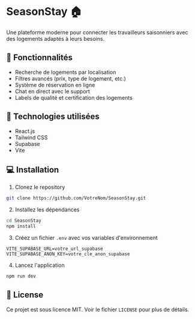 # SeasonStay 🏠

Une plateforme moderne pour connecter les travailleurs saisonniers avec des logements adaptés à leurs besoins.

## 🌟 Fonctionnalités

- Recherche de logements par localisation
- Filtres avancés (prix, type de logement, etc.)
- Système de réservation en ligne
- Chat en direct avec le support
- Labels de qualité et certification des logements

## 🚀 Technologies utilisées

- React.js
- Tailwind CSS
- Supabase
- Vite

## 💻 Installation

1. Clonez le repository
```bash
git clone https://github.com/VotreNom/SeasonStay.git
```

2. Installez les dépendances
```bash
cd SeasonStay
npm install
```

3. Créez un fichier `.env` avec vos variables d'environnement
```env
VITE_SUPABASE_URL=votre_url_supabase
VITE_SUPABASE_ANON_KEY=votre_cle_anon_supabase
```

4. Lancez l'application
```bash
npm run dev
```

## 📝 License

Ce projet est sous licence MIT. Voir le fichier `LICENSE` pour plus de détails.
